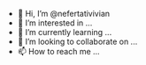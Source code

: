 - 👋 Hi, I’m @nefertativivian
- 👀 I’m interested in ...
- 🌱 I’m currently learning ...
- 💞️ I’m looking to collaborate on ...
- 📫 How to reach me ...

<!---
nefertativivian/nefertativivian is a ✨ special ✨ repository because its `README.md` (this file) appears on your GitHub profile.
You can click the Preview link to take a look at your changes.
--->

